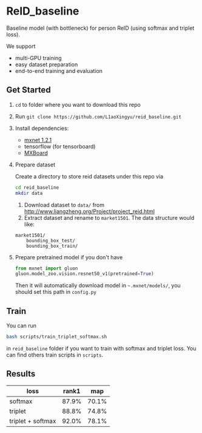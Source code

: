# ReID_baseline
Baseline model (with bottleneck) for person ReID (using softmax and triplet loss).

We support
- multi-GPU training
- easy dataset preparation
- end-to-end training and evaluation

## Get Started
1. `cd` to folder where you want to download this repo
2. Run `git clone https://github.com/L1aoXingyu/reid_baseline.git`
3. Install dependencies:
    - [mxnet 1.2.1](http://mxnet.incubator.apache.org/versions/1.2.1/install/index.html)
    - tensorflow (for tensorboard)
    - [MXBoard](https://github.com/awslabs/mxboard)
4. Prepare dataset
    
    Create a directory to store reid datasets under this repo via
    ```bash
    cd reid_baseline
    mkdir data
    ```
    1. Download dataset to `data/` from http://www.liangzheng.org/Project/project_reid.html
    2. Extract dataset and rename to `market1501`. The data structure would like:
    ```
    market1501/
        bounding_box_test/
        bounding_box_train/
    ```
5. Prepare pretrained model if you don't have
    ```python
    from mxnet import gluon
    gluon.model_zoo.vision.resnet50_v1(pretrained=True)
    ```
    Then it will automatically download model in `~.mxnet/models/`, you should set this path in `config.py`

## Train
You can run 
```bash
bash scripts/train_triplet_softmax.sh
```
in `reid_baseline` folder if you want to train with softmax and triplet loss. You can find others train scripts in `scripts`.

## Results

| loss | rank1 | map |
| --- | --| ---|
| softmax | 87.9% | 70.1% |
| triplet | 88.8% | 74.8% | 
|triplet + softmax | 92.0% | 78.1% |


